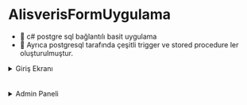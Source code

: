 # AlisverisFormUygulama

- 🌱 c# postgre sql bağlantılı basit uygulama
- 🌱 Ayrıca postgresql tarafında çeşitli trigger ve stored procedure ler oluşturulmuştur.
<details>
<summary> Giriş Ekranı </summary>
<details>
<summary>Login:</summary><img align="left" alt="c ++" width="250px" src="https://github.com/bilgekara/bilgekara/blob/main/pic/1.png" />
</details>

<details>
  <summary>Sign In</summary> <img align="left" alt="c-sharp" width="250px" src="https://github.com/bilgekara/bilgekara/blob/main/pic/2.png" />
</details>
<details>
  <summary>Login: </summary> <img align="left" alt="react-native" width="250px" src="https://github.com/bilgekara/bilgekara/blob/main/pic/3.png" />
</details>
</details>
<br />
<br />

<details>
<summary> Admin Paneli </summary>
<details>
<summary>Ana Sayfa:</summary> <img align="right" alt="html5" width="400px" src="https://github.com/bilgekara/bilgekara/blob/main/pic/4.png" />
</details>
<details>
<summary>Search:</summary><img align="right" alt="css3" width="400px" src="https://github.com/bilgekara/bilgekara/blob/main/pic/search.png" />
</details>
<details>
<summary>Kategoriler:</summary><img align="right" alt="css3" width="400px" src="https://github.com/bilgekara/bilgekara/blob/main/pic/5.png" /><img align="right" alt="css3" width="290px" src="https://github.com/bilgekara/bilgekara/blob/main/pic/kategori.png" />
</details>
<details>
<summary>Ürün CRUD:</summary><img align="right" alt="css3" width="400px" src="https://github.com/bilgekara/bilgekara/blob/main/pic/6.png" />
</details>
</details>



